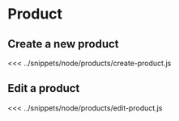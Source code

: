 # Product

## Create a new product
<<< ../snippets/node/products/create-product.js

## Edit a product
<<< ../snippets/node/products/edit-product.js